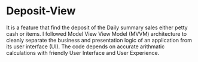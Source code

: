 # Deposit-View
It is a feature that find the deposit of the Daily summary sales either petty cash or items. I followed Model View View Model (MVVM) architecture to cleanly separate the business and presentation logic of an application from its user interface (UI). The code depends on accurate arithmatic calculations with friendly User Interface and User Experience.

